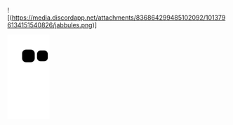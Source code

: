 
 
 ![(https://media.discordapp.net/attachments/836864299485102092/1013796134151540826/jabbules.png)]
 
 ![Snake animation](https://github.com/jabbules/jabbules/blob/output/github-contribution-grid-snake.svg)
